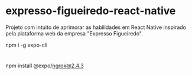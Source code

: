 # expresso-figueiredo-react-native
Projeto com intuito de aprimorar as habilidades em React Native inspirado pela plataforma web da empresa "Expresso Figueiredo".

npm i -g expo-cli
#
npm install @expo/ngrok@2.4.3
